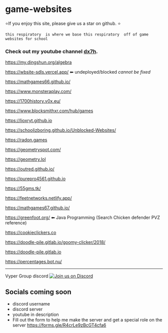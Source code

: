 # game-websites

⭐If you enjoy this site, please give us a star on github. ⭐

``this respiratory  is where we base this respiratory  off of game websites for school``

### Check out my youtube channel [dx7h](https://youtube.com/dx7h/).
  
  https://my.dingshun.org/algebra 

  https://wbsite-sdls.vercel.app/ ⬅ undeployed/blocked _cannot be fixed_
  
  https://mathgames66.github.io/
  
  https://www.monsteraplay.com/
  
  https://1700history.v0x.eu/
  
  https://www.blocksmithxr.com/hub/games

  https://lioxryt.github.io

  https://schoolizboring.github.io/Unblocked-Websites/

  https://radon.games

  https://geometryspot.com/

  https://geometry.lol

  https://outred.github.io/

  https://purepro4561.github.io
  
  https://55gms.tk/

  https://feetnetworks.netlify.app/

  https://mathgames67.github.io/

  https://greenfoot.org/ ⬅ Java Programming (Search Chicken defender PVZ reference)

  https://cookieclickers.co

  https://doodle-pile.gitlab.io/goomy-clicker/2018/

  https://doodle-pile.gitlab.io

  https://percentages.bot.nu/

-----------------------------------------------------------------------------

Vyper Group discord [![Join us on Discord](https://invidget.switchblade.xyz/nowgg?theme=dark)](https://discord.gg/nowgg)

  ## Socials coming soon 

  - discord username
  - discord server
  - youtube  in description
  - Fill out the form to help me make the server and get a special role on the server https://forms.gle/R4crLe9zBcGT4cfa6
